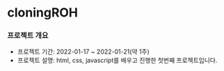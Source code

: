 # cloningROH



### 프로젝트 개요
- 프로젝트 기간: 2022-01-17 ~ 2022-01-21(약 1주)   
- 프로젝트 설명: html, css, javascript를 배우고 진행한 첫번째 프로젝트입니다.
